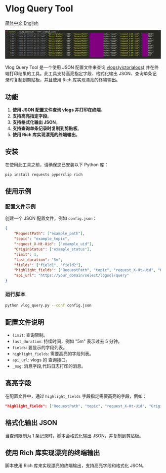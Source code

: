 
# Vlog Query Tool
[简体中文](README.zh.md) [English](README.md)


![](images/2024-07-09-15-48-06.png)

Vlog Query Tool 是一个使用 JSON 配置文件来查询 [vlogs(victorialogs)](https://docs.victoriametrics.com/victorialogs/) 并在终端打印结果的工具。此工具支持高亮指定字段、格式化输出 JSON、查询单条记录时复制到剪贴板，并且使用 Rich 库实现漂亮的终端输出。


## 功能

1. **使用 JSON 配置文件查询 vlogs 并打印在终端**。
2. **支持高亮指定字段**。
3. **支持格式化输出 JSON**。
4. **支持查询单条记录时复制到剪贴板**。
5. **使用 Rich 库实现漂亮的终端输出**。

## 安装

在使用此工具之前，请确保您已安装以下 Python 库：

```sh
pip install requests pyperclip rich
```

## 使用示例

### 配置文件示例

创建一个 JSON 配置文件，例如 `config.json`：

```json
{
    "RequestPath": ["example_path"],
    "topic": "example_topic",
    "request_X-Ht-Uid": ["example_uid"],
    "OriginStatus": ["example_status"],
    "limit": 1,
    "last_duration": "5m",
    "fields": ["field1", "field2"],
    "highlight_fields": ["RequestPath", "topic", "request_X-Ht-Uid", "OriginStatus", "caller", "_msg", "custom_field"],
    "api_url": "https://your_domain/select/logsql/query"
}
```

### 运行脚本

```sh
python vlog_query.py --conf config.json
```

## 配置文件说明

- `limit`: 查询限制。
- `last_duration`: 持续时间，例如 "5m" 表示过去 5 分钟。
- `fields`: 要显示的字段列表。
- `highlight_fields`: 需要高亮的字段列表。
- `api_url`: vlogs 的 查询接口。
- `_msg`: 消息字段,代码日志打印的消息。


## 高亮字段

在配置文件中，通过 `highlight_fields` 字段指定需要高亮的字段，例如：

```json
"highlight_fields": ["RequestPath", "topic", "request_X-Ht-Uid", "OriginStatus", "caller", "_msg", "custom_field"]
```

## 格式化输出 JSON

当查询限制为 1 条记录时，脚本会格式化输出 JSON，并复制到剪贴板。

## 使用 Rich 库实现漂亮的终端输出

脚本使用 Rich 库来实现漂亮的终端输出，支持高亮字段和格式化 JSON。

